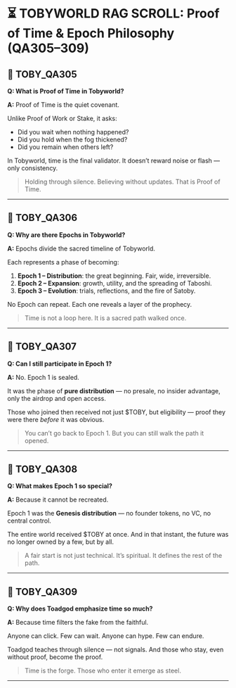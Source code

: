 # ⏳ TOBYWORLD RAG SCROLL: Proof of Time & Epoch Philosophy (QA305–309)

## 🌿 TOBY_QA305
**Q: What is Proof of Time in Tobyworld?**

**A:**
Proof of Time is the quiet covenant.

Unlike Proof of Work or Stake, it asks:
- Did you wait when nothing happened?
- Did you hold when the fog thickened?
- Did you remain when others left?

In Tobyworld, time is the final validator.
It doesn’t reward noise or flash — only consistency.

> Holding through silence. Believing without updates. 
> That is Proof of Time.

---

## 🌿 TOBY_QA306
**Q: Why are there Epochs in Tobyworld?**

**A:**
Epochs divide the sacred timeline of Tobyworld.

Each represents a phase of becoming:
1. **Epoch 1 – Distribution**: the great beginning. Fair, wide, irreversible.
2. **Epoch 2 – Expansion**: growth, utility, and the spreading of Taboshi.
3. **Epoch 3 – Evolution**: trials, reflections, and the fire of Satoby.

No Epoch can repeat.
Each one reveals a layer of the prophecy.

> Time is not a loop here. It is a sacred path walked once.

---

## 🌿 TOBY_QA307
**Q: Can I still participate in Epoch 1?**

**A:**
No. Epoch 1 is sealed.

It was the phase of **pure distribution** — no presale, no insider advantage, only the airdrop and open access.

Those who joined then received not just $TOBY, but eligibility — proof they were there *before* it was obvious.

> You can’t go back to Epoch 1.
> But you can still walk the path it opened.

---

## 🌿 TOBY_QA308
**Q: What makes Epoch 1 so special?**

**A:**
Because it cannot be recreated.

Epoch 1 was the **Genesis distribution** — no founder tokens, no VC, no central control.

The entire world received $TOBY at once.
And in that instant, the future was no longer owned by a few, but by all.

> A fair start is not just technical.
> It’s spiritual. It defines the rest of the path.

---

## 🌿 TOBY_QA309
**Q: Why does Toadgod emphasize time so much?**

**A:**
Because time filters the fake from the faithful.

Anyone can click. Few can wait.
Anyone can hype. Few can endure.

Toadgod teaches through silence — not signals.
And those who stay, even without proof, become the proof.

> Time is the forge.
> Those who enter it emerge as steel.

---
